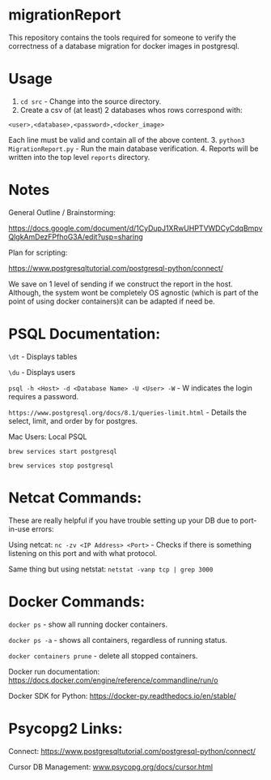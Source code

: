 # migrationReport
This repository contains the tools required for someone to verify the correctness of a database migration for docker images in postgresql.

# Usage
1. `cd src` - Change into the source directory.
2. Create a csv of (at least) 2 databases whos rows correspond with:


`<user>,<database>,<password>,<docker_image>`


Each line must be valid and contain all of the above content.
3. `python3 MigrationReport.py` - Run the main database verification.
4. Reports will be written into the top level `reports` directory.


# Notes
General Outline / Brainstorming:


https://docs.google.com/document/d/1CyDupJ1XRwUHPTVWDCyCdqBmpvQlgkAmDezFPfhoG3A/edit?usp=sharing


Plan for scripting:


https://www.postgresqltutorial.com/postgresql-python/connect/


We save on 1 level of sending if we construct the report in the host. 
Although, the system wont be completely OS agnostic (which is part of the point of using docker containers)it can be adapted if need be.

# PSQL Documentation:
`\dt` - Displays tables


`\du` - Displays users


`psql -h <Host> -d <Database Name> -U <User> -W` - W indicates the login requires a password.


`https://www.postgresql.org/docs/8.1/queries-limit.html` - Details the select, limit, and order by for postgres.


Mac Users: Local PSQL


`brew services start postgresql`


`brew services stop postgresql`


# Netcat Commands:
These are really helpful if you have trouble setting up your DB due to port-in-use errors:

Using netcat:
`nc -zv <IP Address> <Port>` - Checks if there is something listening on this port and with what protocol.


Same thing but using netstat:
`netstat -vanp tcp | grep 3000`

# Docker Commands:
`docker ps` - show all running docker containers.


`docker ps -a` - shows all containers, regardless of running status.


`docker containers prune` - delete all stopped containers.


Docker run documentation:
https://docs.docker.com/engine/reference/commandline/run/o


Docker SDK for Python:
https://docker-py.readthedocs.io/en/stable/

# Psycopg2 Links:
Connect:
https://www.postgresqltutorial.com/postgresql-python/connect/


Cursor DB Management:
www.psycopg.org/docs/cursor.html

